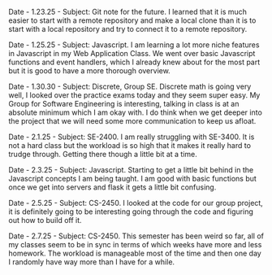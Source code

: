 Date - 1.23.25 - Subject: Git note for the future. I learned that it is much easier to start with a remote repository and make a local clone than it is to start with a local repository and try to connect it to a remote repository.

Date - 1.25.25 - Subject: Javascript. I am learning a lot more niche features in Javascript in my Web Application Class. We went over basic Javascript functions and event handlers, which I already knew about for the most part but it is good to have a more thorough overview.

Date - 1.30.30 - Subject: Discrete, Group SE. Discrete math is going very well, I looked over the practice exams today and they seem super easy. My Group for Software Engineering is interesting, talking in class is at an absolute minimum which I am okay with. I do think when we get deeper into the project that we will need some more communication to keep us afloat.

Date - 2.1.25 - Subject: SE-2400. I am really struggling with SE-3400. It is not a hard class but the workload is so high that it makes it really hard to trudge through. Getting there though a little bit at a time.

Date - 2.3.25 - Subject: Javascript. Starting to get a little bit behind in the Javascript concepts I am being taught. I am good with basic functions but once we get into servers and flask it gets a little bit confusing.

Date - 2.5.25 - Subject: CS-2450. I looked at the code for our group project, it is definitely going to be interesting going through the code and figuring out how to build off it.

Date - 2.7.25 - Subject: CS-2450. This semester has been weird so far, all of my classes seem to be in sync in terms of which weeks have more and less homework. The workload is manageable most of the time and then one day I randomly have way more than I have for a while.
